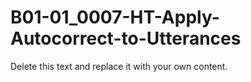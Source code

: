 

# B01-01_0007-HT-Apply-Autocorrect-to-Utterances

Delete this text and replace it with your own content.
